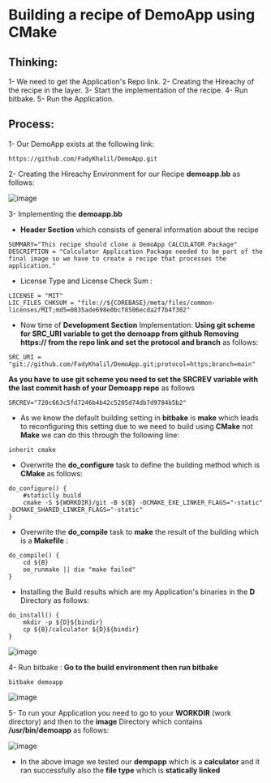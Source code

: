 # Building a recipe of DemoApp using CMake

## Thinking:

1- We need to get the Application's Repo link.
2- Creating the Hireachy of the recipe in the layer.
3- Start the implementation of the recipe.
4- Run bitbake.
5- Run the Application.

## Process:
1- Our DemoApp exists at the following link:
```
https://github.com/FadyKhalil/DemoApp.git
```
2- Creating the Hireachy Environment for our Recipe **demoapp.bb** as follows:

![image](https://github.com/user-attachments/assets/a8042a24-f830-47a4-b933-d67c2f224613)

3- Implementing the **demoapp.bb**
- **Header Section** which consists of general information about the recipe 
```
SUMMARY="This recipe should clone a DemoApp CALCULATOR Package"
DESCRIPTION = "Calculator Application Package needed to be part of the final image so we have to create a recipe that processes the application."
```
- License Type and License Check Sum :
```
LICENSE = "MIT"
LIC_FILES_CHKSUM = "file://${COREBASE}/meta/files/common-licenses/MIT;md5=0835ade698e0bcf8506ecda2f7b4f302"
```
- Now time of **Development Section** Implementation:
**Using git scheme for SRC_URI variable to get the demoapp from github**
**Removing https:// from the repo link and set the protocol and branch** as follows:
```
SRC_URI = "git://github.com/FadyKhalil/DemoApp.git;protocol=https;branch=main"
```
**As you have to use git scheme you need to set the SRCREV variable with the last commit hash of your Demoapp repo** as follows

```
SRCREV="720c663c5fd7246b4b42c5205d74db7d9784b5b2"
```

- As we know the default building setting in **bitbake** is **make** which leads to reconfiguring this setting due to we need to build using **CMake** not **Make** we can do this through the following line:
  
```
inherit cmake
```

- Overwrite the **do_configure** task to define the building method which is **CMake** as follows:
  
```
do_configure() {
    #staticlly build
    cmake -S ${WORKDIR}/git -B ${B} -DCMAKE_EXE_LINKER_FLAGS="-static" -DCMAKE_SHARED_LINKER_FLAGS="-static"
}
```

- Overwrite the **do_compile** task to **make** the result of the building which is a **Makefile** :

```
do_compile() {
    cd ${B}
    oe_runmake || die "make failed"
}
```

- Installing the Build results which are my Application's binaries in the **D** Directory as follows:

```
do_install() {
    mkdir -p ${D}${bindir}
    cp ${B}/calculator ${D}${bindir}
}
```
  
![image](https://github.com/user-attachments/assets/2d4e9a17-c543-4537-9633-5712f611ca51)


4- Run bitbake :
**Go to the build environment then run bitbake**

```
bitbake demoapp
```

![image](https://github.com/user-attachments/assets/d15d7dbe-29d7-4bdc-9067-261bcda090d9)

5- To run your Application you need to go to your **WORKDIR** (work directory) and then to the **image** Directory which contains **/usr/bin/demoapp** as follows:

![image](https://github.com/user-attachments/assets/5046a697-8450-4b36-b0b4-208036c8901b)

- In the above image we tested our **dempapp** which is a **calculator** and it ran successfully also the **file type** which is **statically linked**















